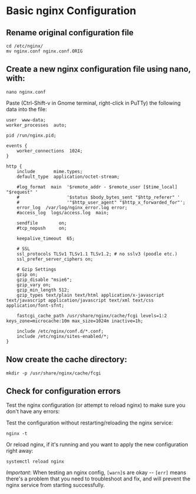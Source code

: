 # Basic nginx Configuration


## Rename original configuration file

    cd /etc/nginx/
    mv nginx.conf nginx.conf.ORIG


## Create a new nginx configuration file using nano, with:
    nano nginx.conf

Paste (Ctrl-Shift-v in Gnome terminal, right-click in PuTTy) the following data into the file:


    user  www-data;
    worker_processes  auto;

    pid /run/nginx.pid;

    events {
        worker_connections  1024;
    }

    http {
        include       mime.types;
        default_type  application/octet-stream;

        #log_format  main  '$remote_addr - $remote_user [$time_local] "$request" '
        #                  '$status $body_bytes_sent "$http_referer" '
        #                  '"$http_user_agent" "$http_x_forwarded_for"';
        error_log  /var/log/nginx_error.log error;
        #access_log  logs/access.log  main;

        sendfile        on;
        #tcp_nopush     on;

        keepalive_timeout  65;

        # SSL
        ssl_protocols TLSv1 TLSv1.1 TLSv1.2; # no sslv3 (poodle etc.)
        ssl_prefer_server_ciphers on;

        # Gzip Settings
        gzip on;
        gzip_disable "msie6";
        gzip_vary on;
        gzip_min_length 512;
        gzip_types text/plain text/html application/x-javascript text/javascript application/javascript text/xml text/css application/font-sfnt;

        fastcgi_cache_path /usr/share/nginx/cache/fcgi levels=1:2 keys_zone=microcache:10m max_size=1024m inactive=1h;

        include /etc/nginx/conf.d/*.conf;
        include /etc/nginx/sites-enabled/*;
    }



## Now create the cache directory:

    mkdir -p /usr/share/nginx/cache/fcgi

## Check for configuration errors

Test the nginx configuration (or attempt to reload nginx) to make sure you don't have any errors:

Test the configuration without restarting/reloading the nginx service:

```
nginx -t
```

Or reload nginx, if it's running and you want to apply the new configuration right away:

```
systemctl reload nginx
```

*Important*: When testing an nginx config, `[warn]`s are okay -- `[err]` means there's a problem that you need to troubleshoot and fix, and will prevent the nginx service from starting successfully.
